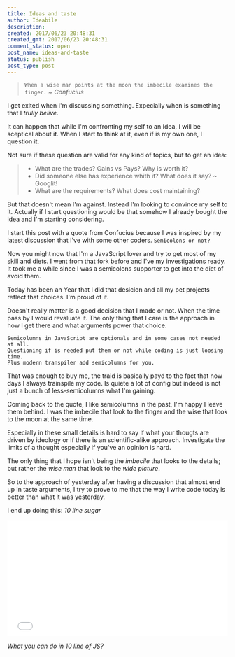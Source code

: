 ```yaml
---
title: Ideas and taste
author: Ideabile
description: 
created: 2017/06/23 20:48:31
created_gmt: 2017/06/23 20:48:31
comment_status: open
post_name: ideas-and-taste
status: publish
post_type: post
---
```


> `When a wise man points at the moon the imbecile examines the finger.`
> _~ Confucius_

I get exited when I'm discussing something. Expecially when is something that I _trully belive_.

It can happen that while I'm confronting my self to an Idea, I will be sceptical about it.
When I start to think at it, even if is my own one, I question it.

Not sure if these question are valid for any kind of topics, but to get an idea:
> * What are the trades? Gains vs Pays? Why is worth it?
> * Did someone else has experience whith it? What does it say? ~ Googlit!
> * What are the requirements? What does cost maintaining?

But that doesn't mean I'm against. Instead I'm looking to convince my self to it.
Actually if I start questioning would be that somehow I already bought the idea and I'm starting considering.

I start this post with a quote from Confucius because I was inspired by my latest discussion that I've with some other coders.
`Semicolons or not?`

Now you might now that I'm a JavaScript lover and try to get most of my skill and diets.
I went from that fork before and I've my investigations ready. It took me a while since I was a semicolons supporter to get into the diet of avoid them.

Today has been an Year that I did that desicion and all my pet projects reflect that choices.
I'm proud of it.

Doesn't really matter is a good decision that I made or not. When the time pass by I would revaluate it.
The only thing that I care is the approach in how I get there and what arguments power that choice.

```
Semicolumns in JavaScript are optionals and in some cases not needed at all.
Questioning if is needed put them or not while coding is just loosing time.
Plus modern transpiler add semicolumns for you.
```
That was enough to buy me, the traid is basically payd to the fact that now days I always trainspile my code.
Is quiete a lot of config but indeed is not just a bunch of less-semicolumns what I'm gaining.

Coming back to the quote, I like semicolumns in the past, I'm happy I leave them behind.
I was the imbecile that look to the finger and the wise that look to the moon at the same time.

Especially in these small details is hard to say if what your thougts are driven by ideology or if there is an scientific-alike approach.
Investigate the limits of a thought especially if you've an opinion is hard.

The only thing that I hope isn't being the _imbecile_ that looks to the details; but rather the _wise man_ that look to the _wide picture_.

So to the approach of yesterday after having a discussion that almost end up in taste arguments, I try to prove to me that the way I write code today is better than what it was yesterday.

I end up doing this: *10 line sugar*
<iframe height='265' scrolling='no' title='bgDisco' src='//codepen.io/M3kH/embed/XgKKmV/?height=265&theme-id=0&default-tab=result&embed-version=2' frameborder='no' allowtransparency='true' allowfullscreen='true' style='width: 100%;'>See the Pen <a href='https://codepen.io/M3kH/pen/XgKKmV/'>bgDisco</a> by Mauro Mandracchia (<a href='https://codepen.io/M3kH'>@M3kH</a>) on <a href='https://codepen.io'>CodePen</a>.
</iframe>

*What you can do in 10 line of JS?*
